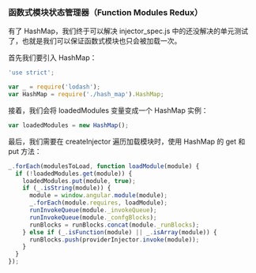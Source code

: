 ### 函数式模块状态管理器（Function Modules Redux）

有了 HashMap，我们终于可以解决 injector_spec.js 中的还没解决的单元测试了，也就是我们可以保证函数式模块也只会被加载一次。

首先我们要引入 HashMap：

```js
'use strict';

var _ = require('lodash');
var HashMap = require('./hash_map').HashMap;
```

接着，我们会将 loadedModules 变量变成一个 HashMap 实例：

```js
var loadedModules = new HashMap();
```

最后，我们需要在 createInjector 遍历加载模块时，使用 HashMap 的 get 和 put 方法：

```js
_.forEach(modulesToLoad, function loadModule(module) {
  if (!loadedModules.get(module)) {
    loadedModules.put(module, true);
    if (_.isString(module)) {
      module = window.angular.module(module);
      _.forEach(module.requires, loadModule);
      runInvokeQueue(module._invokeQueue);
      runInvokeQueue(module._confgBlocks);
      runBlocks = runBlocks.concat(module._runBlocks);
    } else if (_.isFunction(module) || _.isArray(module)) {
      runBlocks.push(providerInjector.invoke(module));
    }
  }
});
```